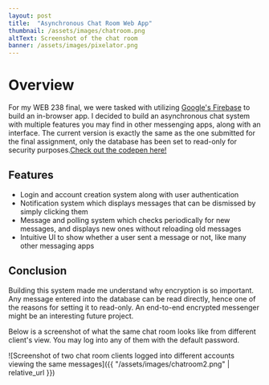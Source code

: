 ```yaml
---
layout: post
title:  "Asynchronous Chat Room Web App"
thumbnail: /assets/images/chatroom.png
altText: Screenshot of the chat room
banner: /assets/images/pixelator.png
---
```


<h1 class="margin-top-1rem">Overview</h1>

For my WEB 238 final, we were tasked with utilizing [Google's Firebase](https://firebase.google.com/) to build an in-browser app. I decided to build an asynchronous chat system with multiple features you may find in other messenging apps, along with an interface. The current version is exactly the same as the one submitted for the final assignment, only the database has been set to read-only for security purposes.[Check out the codepen here!](https://codepen.io/flawless128/pen/vYraWXZ?editors=1011)

## Features

- Login and account creation system along with user authentication
- Notification system which displays messages that can be dismissed by simply clicking them
- Message and polling system which checks periodically for new messages, and displays new ones without reloading old messages
- Intuitive UI to show whether a user sent a message or not, like many other messaging apps

## Conclusion

Building this system made me understand why encryption is so important. Any message entered into the database can be read directly, hence one of the reasons for setting it to read-only. An end-to-end encrypted messenger might be an interesting future project.

Below is a screenshot of what the same chat room looks like from different client's view. You may log into any of them with the default password.

![Screenshot of two chat room clients logged into different accounts viewing the same messages]({{ "/assets/images/chatroom2.png" | relative_url }})